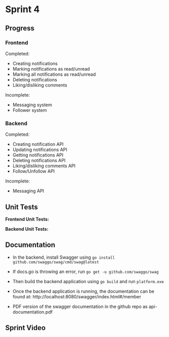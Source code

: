 # Sprint 4

## Progress
### Frontend
Completed:
- Creating notifications
- Marking notifications as read/unread
- Marking all notifications as read/unread
- Deleting notifications
- Liking/disliking comments

Incomplete:
- Messaging system
- Follower system


### Backend
Completed:
- Creating notification API
- Updating notifications API
- Getting notifications API
- Deleting notifications API
- Liking/disliking comments API
- Follow/Unfollow API

Incomplete:
- Messaging API

## Unit Tests

**Frontend Unit Tests:**

**Backend Unit Tests:**


## Documentation
- In the backend, install Swagger using `go install github.com/swaggo/swag/cmd/swag@latest`
- If docs.go is throwing an error, run `go get -u github.com/swaggo/swag`
- Then build the backend application using `go build` and run `platform.exe`
- Once the backend application is running, the documentation can be found at: http://localhost:8080/swagger/index.html#/member

- PDF version of the swagger documentation in the github repo as api-documentation.pdf

## Sprint Video

